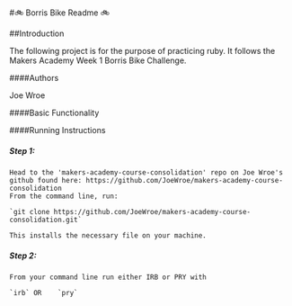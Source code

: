 #:bike: Borris Bike Readme :bike:

##Introduction

The following project is for the purpose of practicing ruby. It follows the Makers Academy Week 1 Borris Bike Challenge.

####Authors

Joe Wroe

####Basic Functionality

####Running Instructions

#####	Step 1:

	Head to the 'makers-academy-course-consolidation' repo on Joe Wroe's github found here: https://github.com/JoeWroe/makers-academy-course-consolidation
	From the command line, run:

	`git clone https://github.com/JoeWroe/makers-academy-course-consolidation.git`

	This installs the necessary file on your machine.

#####	Step 2:

	From your command line run either IRB or PRY with

	`irb` OR	`pry`
